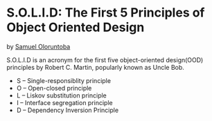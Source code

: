# S.O.L.I.D: The First 5 Principles of Object Oriented Design

by [Samuel Oloruntoba](https://scotch.io/bar-talk/s-o-l-i-d-the-first-five-principles-of-object-oriented-design)

S.O.L.I.D is an acronym for the first five object-oriented design(OOD) principles by Robert C. Martin, popularly known as Uncle Bob.

 - S – Single-responsiblity principle
 - O – Open-closed principle
 - L – Liskov substitution principle
 - I – Interface segregation principle
 - D – Dependency Inversion Principle
